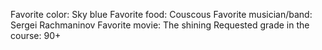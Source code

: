 Favorite color: Sky blue 
Favorite food: Couscous
Favorite musician/band: Sergei Rachmaninov 
Favorite movie: The shining
Requested grade in the course: 90+
